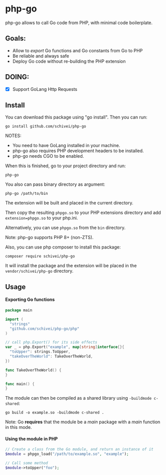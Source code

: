 # php-go

php-go allows to call Go code from PHP, with minimal code boilerplate.

## Goals:

- Allow to _export_ Go functions and Go constants from Go to PHP
- Be reliable and always safe
- Deploy Go code without re-building the PHP extension

## DOING:

- [X] Support GoLang Http Requests

## Install

You can download this package using "go install".
Then you can run:

```
go install github.com/schivei/php-go
```

NOTES:
- You need to have GoLang installed in your machine.
- php-go also requires PHP development headers to be installed.
- php-go needs CGO to be enabled.

When this is finished, go to your project directory and run:

```
php-go
```

You also can pass binary directory as argument:

```
php-go /path/to/bin
```

The extension will be built and placed in the current directory.

Then copy the resulting ``phpgo.so`` to your PHP extensions directory and add ``extension=phpgo.so`` to your php.ini.

Alternatively, you can use ``phpgo.so`` from the ``bin`` directory.

Note: php-go supports PHP 8+ (non-ZTS).

Also, you can use php composer to install this package:

```
composer require schivei/php-go
```

It will install the package and the extension will be placed in the ``vendor/schivei/php-go`` directory.

## Usage

#### Exporting Go functions

``` go
package main

import (
  "strings"
  "github.com/schivei/php-go/php"
)

// call php.Export() for its side effects
var _ = php.Export("example", map[string]interface{}{
  "toUpper": strings.ToUpper,
  "takeOverTheWorld": TakeOverTheWorld,
})

func TakeOverTheWorld() {
}

func main() {
}
```

The module can then be compiled as a shared library using `-buildmode c-shared`:

    go build -o example.so -buildmode c-shared .

Note: Go **requires** that the module be a _main_ package with a _main_ function in this mode.

#### Using the module in PHP

``` php
// Create a class from the Go module, and return an instance of it
$module = phpgo_load("/path/to/example.so", "example");

// Call some method
$module->toUpper("foo");
```
